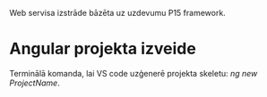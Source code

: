 Web servisa izstrāde bāzēta uz uzdevumu P15 framework.

# Angular projekta izveide
Terminālā komanda, lai VS code uzģenerē projekta skeletu: *ng new ProjectName*.  
